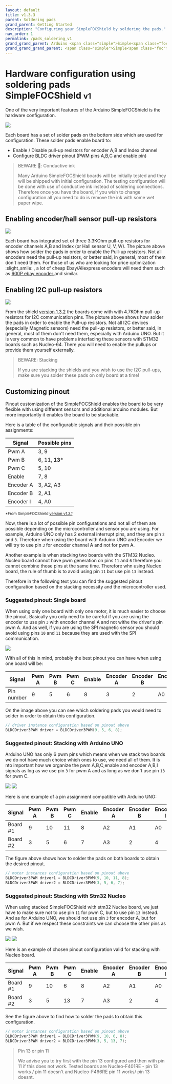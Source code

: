 ```yaml
---
layout: default
title: v1.3.3
parent: Soldering pads
grand_parent: Getting Started
description: "Configuring your SimpleFOCShield by soldering the pads."
nav_order: 1
permalink: /pads_soldering_v1
grand_grand_parent: Arduino <span class="simple">Simple<span class="foc">FOC</span>Shield</span>
grand_grand_grand_parent: <span class="simple">Simple<span class="foc">FOC</span> Boards</span>
---
```

# Hardware configuration using soldering pads <br> <span class="simple">Simple<span class="foc">FOC</span>Shield</span> <small>v1</small>
One of the very important features of the Arduino <span class="simple">Simple<span class="foc">FOC</span>Shield</span> is the hardware configuration. 

<img src="extras/Images/shield_bot_v131_pinout.gif" class="width40">

Each board has a set of solder pads on the bottom side which are used for configuration. These solder pads enable board to:

- Enable / Disable pull-up resistors for encoder A,B and Index channel
- Configure BLDC driver pinout (PWM pins A,B,C and enable pin)

<blockquote class="info"> <p class="heading">BEWARE 📢: Conductive ink </p>
Many Arduino <span class="simple">Simple<span class="foc">FOC</span>Shield</span> boards will be initially tested and they will be shipped with initial configuration. The testing configuration will be done with use of conductive ink instead of soldering connections. Therefore once you have the board, if you wish to change configuration all you need to do is remove the ink with some wet paper wipe.
</blockquote>

## Enabling encoder/hall sensor pull-up resistors

<img src="extras/Images/shield_bot_v131_pullup_enable.png" class="width30">

Each board has integrated set of three 3.3KOhm pull-up resistors for encoder channels A,B and Index (or Hall sensor U, V, W). The picture above shows how solder the pads in order to enable the Pull-up resistors.
Not all encoders need the pull-up resistors, or better said, in general, most of them don't need them.  For those of us who are looking for price optimization :slight_smile: , a lot of cheap Ebay/Aliexpress encoders will need them such as [600P ebay encoder <i class="fa fa-external-link"></i>](https://www.ebay.com/itm/360-600P-R-Photoelectric-Incremental-Rotary-Encoder-5V-24V-AB-Two-Phases-Shaft/254214673272?hash=item3b30601378:g:AZsAAOSwu~lcxosc) and similar.

## Enabling I2C pull-up resistors

<img src="extras/Images/shield_bot_v132_i2c_pullup_enable.png" class="width30">

From the shield [<i class="fa fa-tag"></i>version 1.3.2](https://github.com/simplefoc/Arduino-SimpleFOCShield/releases) the boards come with with 4.7KOhm pull-up resistors for I2C communication pins. The picture above shows how solder the pads in order to enable the Pull-up resistors.
Not all I2C devices (especially Magnetic sensors) need the pull-up resistors, or better said, in general, most of them don't need them, especially with Arduino UNO. But it is very common to have problems interfacing these sensors with STM32 boards such as Nucleo-64. There you will need to enable the pullups or provide them yourself externally.  
<blockquote class="warning"><p class="heading">BEWARE: Stacking</p>
If you are stacking the shields and you wish to use the I2C pull-ups, make sure you solder these pads on only board at a time!
</blockquote>

## Customizing pinout

Pinout customization of the <span class="simple">Simple<span class="foc">FOC</span>Shield</span>  enables the board to be very flexible with using different sensors and additional arduino modules. But more importantly it enables the board to be stackable. 

Here is a table of the configurable signals and their possible pin assignments:

Signal | Possible pins
--- | ---
Pwm A | 3, 9 
Pwm B | 6, 11, **13***
Pwm C | 5, 10
Enable | 7, 8
Encoder A | 3, A2, A3
Encoder B | 2, A1 
Encoder I | 4, A0

<small>*From <span class="simple">Simple<span class="foc">FOC</span>Shield</span> <a href="https://github.com/simplefoc/Arduino-SimpleFOCShield/releases">version <i>v1.3.1</i></a></small>

Now, there is a lot of possible pin configurations and not all of them are possible depending on the microcontroller and sensor you are using. 
For example, Arduino UNO only has 2 external interrupt pins, and they are pin  `2` and `3`. Therefore when using the board with Arduino UNO and Encoder we will try to use pin `3` for encoder channel A and not for pwm A. 

Another example is when stacking two boards with the STM32 Nucleo. Nucleo board cannot have pwm generation on pins `11` and `6` therefore you cannot combine those pins at the same time. Therefore whn using Nucleo board, the rule of thumb is to avoid using pin `11` but use pin `13` instead.

Therefore in the following text you can find the suggested pinout configuration based on the stacking necessity and the microcontroller used.

### Suggested pinout: Single board
When using only one board with only one motor, it is much easier to choose the pinout. Basically you only need to be careful if you are using the encoder to use pin `3` with encoder channel A and not withe the driver's pin pwm A. And as well, if you are using the SPI magnetic sensor you should avoid using pins `10` and `11` because they are used with the SPI communication.  

<img src="extras/Images/shield_bot_v131_config_single.png" class="width30">

With all of this in mind, probably the best pinout you can have when using one board will be:

Signal | Pwm A | Pwm B | Pwm C | Enable | Encoder A | Encoder B | Encoder I
--- | --- | ---- | --- | --- | --- | --- | ---
Pin number | 9 | 5 | 6 | 8 | 3 | 2 | A0 

On the image above you can see which soldering pads you would need to solder in order to obtain this configuration.
```cpp
// driver instance configuration based on pinout above
BLDCDriver3PWM driver = BLDCDriver3PWM(9, 5, 6, 8);
```

### Suggested pinout: Stacking with Arduino UNO

Arduino UNO has only 6 pwm pins which means when we stack two boards we do not have much choice which ones to use, we need all of them. It is nto important how we organize the pwm A,B,C,enable and encoder A,B,I signals as log as we use pin `3` for pwm A and as long as we don't use pin `13` for pwm C.

<img src="extras/Images/shield_bot_v131_config_double.png" class="width30">
<img src="extras/Images/shield_bot_v131_config_double_ard.png" class="width30">

Here is one example of a pin assignment compatible with Arduino UNO:
 
Signal | Pwm A | Pwm B | Pwm C | Enable | Encoder A | Encoder B | Encoder I
--- | --- | ---- | --- | --- | --- | --- | ---
Board #1 | 9 | 10 | 11 | 8 | A2 | A1 | A0 
Board #2 | 3 | 5 | 6 | 7 | A3 | 2 | 4 

The figure above shows how to solder the pads on both boards to obtain the desired pinout.  
```cpp
// motor instances configuration based on pinout above
BLDCDriver3PWM driver1 = BLDCDriver3PWM(9, 10, 11, 8);
BLDCDriver3PWM driver2 = BLDCDriver3PWM(3, 5, 6, 7);
```

### Suggested pinout: Stacking with Stm32 Nucleo

When using stacked <span class="simple">Simple<span class="foc">FOC</span>Shield</span> with stm32 Nucleo board, we just have to make sure not to use pin `11` for pwm C, but to use pin `13` instead. And as for Arduino UNO, we should not use pin `3` for encoder A, but for pwm A. But if we respect these constraints we can choose the other pins as we wish.

<img src="extras/Images/shield_bot_v131_config_double.png" class="width30">
<img src="extras/Images/shield_bot_v131_config_double_nucleo.png" class="width30">

Here is an example of chosen pinout configuration valid for stacking with Nucleo board.

Signal | Pwm A | Pwm B | Pwm C | Enable | Encoder A | Encoder B | Encoder I
--- | --- | ---- | --- | --- | --- | --- | ---
Board #1 | 9 | 10 | 6 | 8 | A2 | A1 | A0 
Board #2 | 3 | 5 | 13 | 7 | A3 | 2 | 4 

See the figure above to find how to solder the pads to obtain this configuration.

```cpp
// motor instances configuration based on pinout above
BLDCDriver3PWM driver1 = BLDCDriver3PWM(9, 10, 6, 8);
BLDCDriver3PWM driver2 = BLDCDriver3PWM(3, 5, 13, 7);
```

<blockquote class="info"><p class="heading">Pin 13 or pin 11</p> We advise you to try first with the  pin 13 configured and then with pin 11 if this does not work. Tested boards are Nucleo-F401RE - pin 13 works / pin 11 doesn't and  Nucleo-F466RE pin 11 works/ pin 13 doesnt.</blockquote>